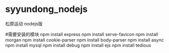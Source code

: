 # syyundong_nodejs
松原运动 nodejs版

#需要安装的模块
npm install express
npm install serve-favicon
npm install morgan
npm install cookie-parser
npm install body-parser
npm install async
npm install mysql
npm install debug
npm install ejs
npm install tedious